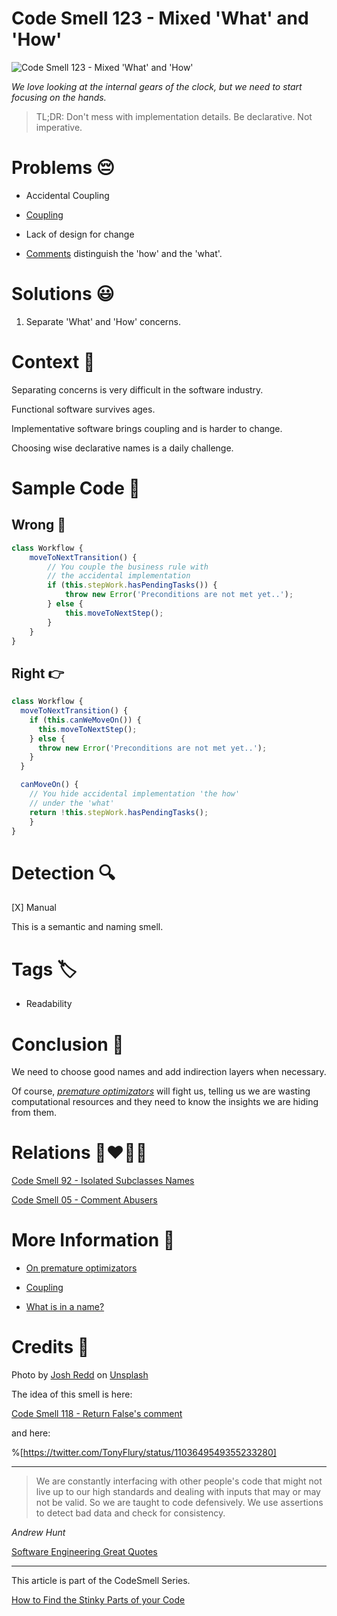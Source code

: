 # Code Smell 123 - Mixed 'What' and 'How'

![Code Smell 123 - Mixed 'What' and 'How'](Code%20Smell%20123%20-%20Mixed%20'What'%20and%20'How'.jpg)

*We love looking at the internal gears of the clock, but we need to start focusing on the hands.*

> TL;DR: Don't mess with implementation details. Be declarative. Not imperative.

# Problems 😔 

- Accidental Coupling

- [Coupling](https://github.com/mcsee/Software-Design-Articles/tree/main/Articles/Theory/Coupling%20-%20The%20one%20and%20only%20software%20design%20problem/readme.md)

- Lack of design for change

- [Comments](https://twitter.com/TonyFlury/status/1103649549355233280) distinguish the 'how' and the 'what'.

# Solutions 😃

1. Separate 'What' and 'How' concerns. 

# Context 💬

Separating concerns is very difficult in the software industry.

Functional software survives ages.

Implementative software brings coupling and is harder to change.

Choosing wise declarative names is a daily challenge.

# Sample Code 📖

## Wrong 🚫

<!-- [Gist Url](https://gist.github.com/mcsee/d6d3df14e1268f9308fdd2121ccd598d) -->

```javascript
class Workflow {
    moveToNextTransition() {
        // You couple the business rule with 
        // the accidental implementation
        if (this.stepWork.hasPendingTasks()) {
            throw new Error('Preconditions are not met yet..');
        } else {
            this.moveToNextStep();
        }
    }
}
```

## Right 👉

<!-- [Gist Url](https://gist.github.com/mcsee/4fb3c004b00d81cfb1749bd22394772c) -->

```javascript
class Workflow {
  moveToNextTransition() {
    if (this.canWeMoveOn()) {
      this.moveToNextStep();
    } else {
      throw new Error('Preconditions are not met yet..');            
    }
  }

  canMoveOn() {
    // You hide accidental implementation 'the how'
    // under the 'what'
    return !this.stepWork.hasPendingTasks();
    }
}
```

# Detection 🔍

[X] Manual

This is a semantic and naming smell.

# Tags 🏷️

- Readability

# Conclusion 🏁

We need to choose good names and add indirection layers when necessary.

Of course, *[premature optimizators](https://github.com/mcsee/Software-Design-Articles/tree/main/Articles/Blogging/I%20Wrote%20More%20than%2090%20Articles%20on%202021%20Here%20is%20What%20I%20Learned/readme.md)* will fight us, telling us we are wasting computational resources and they need to know the insights we are hiding from them.

# Relations 👩‍❤️‍💋‍👨

[Code Smell 92 - Isolated Subclasses Names](https://github.com/mcsee/Software-Design-Articles/tree/main/Articles/Code%20Smells/Code%20Smell%2092%20-%20Isolated%20Subclasses%20Names/readme.md)

[Code Smell 05 - Comment Abusers](https://github.com/mcsee/Software-Design-Articles/tree/main/Articles/Code%20Smells/Code%20Smell%2005%20-%20Comment%20Abusers/readme.md)

# More Information 📕

- [On premature optimizators](https://github.com/mcsee/Software-Design-Articles/tree/main/Articles/Blogging/I%20Wrote%20More%20than%2090%20Articles%20on%202021%20Here%20is%20What%20I%20Learned/readme.md)

- [Coupling](https://github.com/mcsee/Software-Design-Articles/tree/main/Articles/Theory/Coupling%20-%20The%20one%20and%20only%20software%20design%20problem/readme.md)

- [What is in a name?](https://github.com/mcsee/Software-Design-Articles/tree/main/Articles/Theory/What%20exactly%20is%20a%20name%20-%20Part%20II%20Rehab/readme.md)

# Credits 🙏

Photo by [Josh Redd](https://unsplash.com/@joshredd) on [Unsplash](https://unsplash.com/s/photos/clock)
  
The idea of this smell is here:

[Code Smell 118 - Return False's comment](https://dev.to/otumianempire/comment/1mge9)

and here:

%[https://twitter.com/TonyFlury/status/1103649549355233280]

* * *

> We are constantly interfacing with other people's code that might not live up to our high standards and dealing with inputs that may or may not be valid. So we are taught to code defensively. We use assertions to detect bad data and check for consistency.

_Andrew Hunt_
 
[Software Engineering Great Quotes](https://github.com/mcsee/Software-Design-Articles/tree/main/Articles/Quotes/Software%20Engineering%20Great%20Quotes/readme.md)

* * *

This article is part of the CodeSmell Series.

[How to Find the Stinky Parts of your Code](https://github.com/mcsee/Software-Design-Articles/tree/main/Articles/Code%20Smells/How%20to%20Find%20the%20Stinky%20parts%20of%20your%20Code/readme.md)